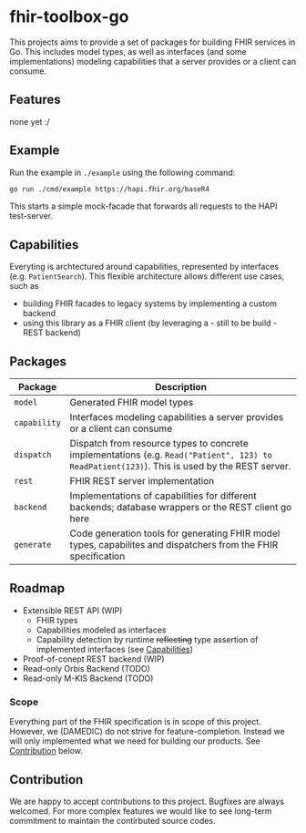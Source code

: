 # fhir-toolbox-go

This projects aims to provide a set of packages for building FHIR services in Go.
This includes model types, as well as interfaces (and some implementations) modeling capabilities that a server provides or a client can consume.

## Features

none yet :/

## Example

Run the example in `./example` using the following command:

```sh
go run ./cmd/example https://hapi.fhir.org/baseR4
```

This starts a simple mock-facade that forwards all requests to the HAPI test-server.

## Capabilities

Everyting is archtectured around capabilities, represented by interfaces (e.g. `PatientSearch`).
This flexible architecture allows different use cases, such as

- building FHIR facades to legacy systems by implementing a custom backend
- using this library as a FHIR client (by leveraging a - still to be build - REST backend)

## Packages

| Package      | Description                                                                                                                                  |
| ------------ | -------------------------------------------------------------------------------------------------------------------------------------------- |
| `model`      | Generated FHIR model types                                                                                                                   |
| `capability` | Interfaces modeling capabilities a server provides or a client can consume                                                                   |
| `dispatch`   | Dispatch from resource types to concrete implementations (e.g. `Read("Patient", 123) to ReadPatient(123)`). This is used by the REST server. |
| `rest`       | FHIR REST server implementation                                                                                                              |
| `backend`    | Implementations of capabilities for different backends; database wrappers or the REST client go here                                         |
| `generate`   | Code generation tools for generating FHIR model types, capabilites and dispatchers from the FHIR specification                               |

## Roadmap

- Extensible REST API (WIP)
  - FHIR types
  - Capabilities modeled as interfaces
  - Capability detection by runtime ~~reflecting~~ type assertion of implemented interfaces (see [Capabilities](#capabilities))
- Proof-of-conept REST backend (WIP)
- Read-only Orbis Backend (TODO)
- Read-only M-KIS Backend (TODO)

### Scope

Everything part of the FHIR specification is in scope of this project.
However, we (DAMEDIC) do not strive for feature-completion.
Instead we will only implemented what we need for building our products.
See [Contribution](#contribution) below.

## Contribution

We are happy to accept contributions to this project.
Bugfixes are always welcomed.
For more complex features we would like to see long-term commitment to maintain the contirbuted source codes.
